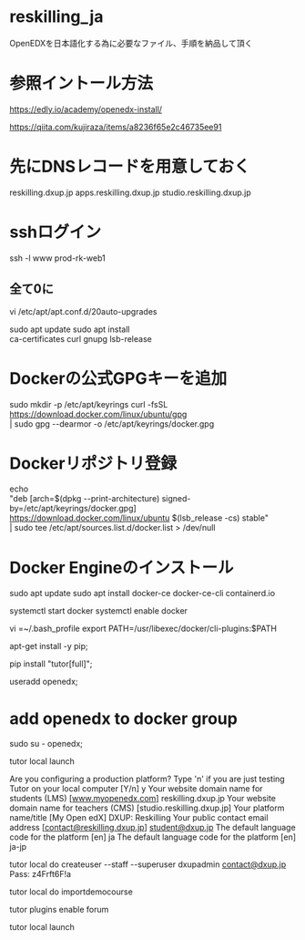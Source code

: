 # reskilling_ja
OpenEDXを日本語化する為に必要なファイル、手順を納品して頂く

# 参照イントール方法
https://edly.io/academy/openedx-install/

https://qiita.com/kujiraza/items/a8236f65e2c46735ee91

# 先にDNSレコードを用意しておく
reskilling.dxup.jp
apps.reskilling.dxup.jp
studio.reskilling.dxup.jp

# sshログイン
ssh -l www prod-rk-web1

## 全て0に
vi /etc/apt/apt.conf.d/20auto-upgrades

sudo apt update
sudo apt install \
 ca-certificates curl gnupg lsb-release

# Dockerの公式GPGキーを追加
sudo mkdir -p /etc/apt/keyrings
curl -fsSL https://download.docker.com/linux/ubuntu/gpg \
  | sudo gpg --dearmor -o /etc/apt/keyrings/docker.gpg

# Dockerリポジトリ登録
echo \
  "deb [arch=$(dpkg --print-architecture) signed-by=/etc/apt/keyrings/docker.gpg] \
  https://download.docker.com/linux/ubuntu $(lsb_release -cs) stable" \
  | sudo tee /etc/apt/sources.list.d/docker.list > /dev/null

# Docker Engineのインストール
sudo apt update
sudo apt install docker-ce docker-ce-cli containerd.io

systemctl start docker
systemctl enable docker

vi =~/.bash_profile
export PATH=/usr/libexec/docker/cli-plugins:$PATH

apt-get install -y pip;

pip install "tutor[full]";

useradd openedx;
# add openedx to docker group

sudo su - openedx;

tutor local launch

Are you configuring a production platform? Type 'n' if you are just testing Tutor on your local computer [Y/n] y
Your website domain name for students (LMS) [www.myopenedx.com] reskilling.dxup.jp
Your website domain name for teachers (CMS) [studio.reskilling.dxup.jp]
Your platform name/title [My Open edX] DXUP: Reskilling
Your public contact email address [contact@reskilling.dxup.jp] student@dxup.jp
The default language code for the platform [en] ja
The default language code for the platform [en] ja-jp

tutor local do createuser --staff --superuser dxupadmin contact@dxup.jp
Pass: z4Frft6F!a

tutor local do importdemocourse

tutor plugins enable forum

tutor local launch
